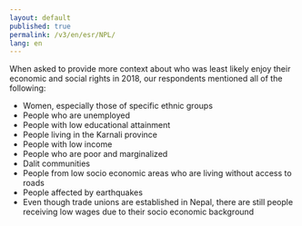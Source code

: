 ```yaml
---
layout: default
published: true
permalink: /v3/en/esr/NPL/
lang: en
---
```


When asked to provide more context about who was least likely enjoy their economic and social rights in 2018, our respondents mentioned all of the following:
-	Women, especially those of specific ethnic groups
-	People who are unemployed
-	People with low educational attainment
-	People living in the Karnali province
-	People with low income
-	People who are poor and marginalized
-	Dalit communities
-	People from low socio economic areas who are living without access to roads
-	People affected by earthquakes
-	Even though trade unions are established in Nepal, there are still people receiving low wages due to their socio economic background

